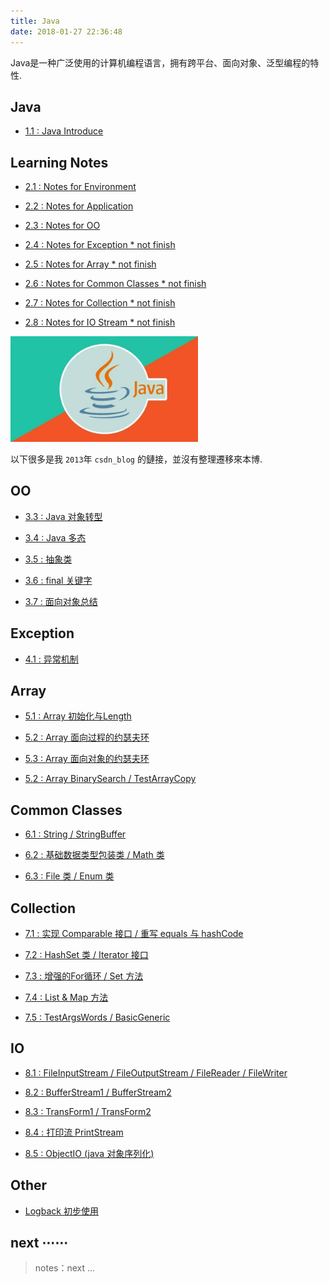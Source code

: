 ```yaml
---
title: Java
date: 2018-01-27 22:36:48
---
```


Java是一种广泛使用的计算机编程语言，拥有跨平台、面向对象、泛型编程的特性.

## Java

- [1.1 : Java Introduce][java1.1]

[java1.1]: /2013/02/02/java-se-1-introduce/

## Learning Notes

- [2.1 : Notes for Environment][java2.1]

- [2.2 : Notes for Application][java2.2]

- [2.3 : Notes for OO][java2.3]

- [2.4 : Notes for Exception * not finish][0]

- [2.5 : Notes for Array * not finish][0]

- [2.6 : Notes for Common Classes * not finish][0]

- [2.7 : Notes for Collection * not finish][0]

- [2.8 : Notes for IO Stream * not finish][0]


[java2.1]: /2013/02/02/java-se-2.1-notes-env/
[java2.2]: /2013/02/02/java-se-2.2-notes-app/
[java2.3]: /2013/11/24/java-se-2.3-notes-oo/

<div class="limg0">
<img src="/images/java/java_logo.jpg" width="300" />
</div>

以下很多是我 `2013`年 `csdn_blog` 的鏈接，並沒有整理遷移來本博.

[java_logo]: /images/java/java_logo.jpg

## OO

- [3.3 : Java 对象转型][csdn3]

- [3.4 : Java 多态][csdn3]

- [3.5 : 抽象类][csdn3]

- [3.6 : final 关键字][csdn3]

- [3.7 : 面向对象总结][csdn3]

## Exception

- [4.1 : 异常机制][csdn4]

## Array

- [5.1 : Array 初始化与Length][csdn4]

- [5.2 : Array 面向过程的约瑟夫环][csdn4]

- [5.3 : Array 面向对象的约瑟夫环][csdn4]

- [5.2 : Array BinarySearch / TestArrayCopy][csdn4]

## Common Classes

- [6.1 : String / StringBuffer][csdn4]

- [6.2 : 基础数据类型包装类 / Math 类][csdn4]

- [6.3 : File 类 / Enum 类][csdn4]

## Collection

- [7.1 : 实现 Comparable 接口 / 重写 equals 与 hashCode][csdn4]

- [7.2 : HashSet 类 / Iterator 接口][csdn4]

- [7.3 : 增强的For循环 / Set 方法][csdn4]

- [7.4 : List & Map 方法][csdn4]

- [7.5 : TestArgsWords / BasicGeneric][csdn4]

## IO

- [8.1 : FileInputStream / FileOutputStream / FileReader / FileWriter][csdn4]

- [8.2 : BufferStream1 / BufferStream2][csdn4]

- [8.3 : TransForm1 / TransForm2][csdn5]

- [8.4 : 打印流 PrintStream][csdn5]

- [8.5 : ObjectIO (java 对象序列化)][csdn5]

## Other

- [Logback 初步使用][logback1]

[csdn3]: http://blog.csdn.net/robbyo/article/category/1328994/14
[csdn4]: http://blog.csdn.net/robbyo/article/category/1328994/13
[csdn5]: http://blog.csdn.net/robbyo/article/category/1328994/12

[logback1]: /2015/12/27/java-logback-indoor/

[0]: /java_language

## next ⋯⋯

> notes：next ...

